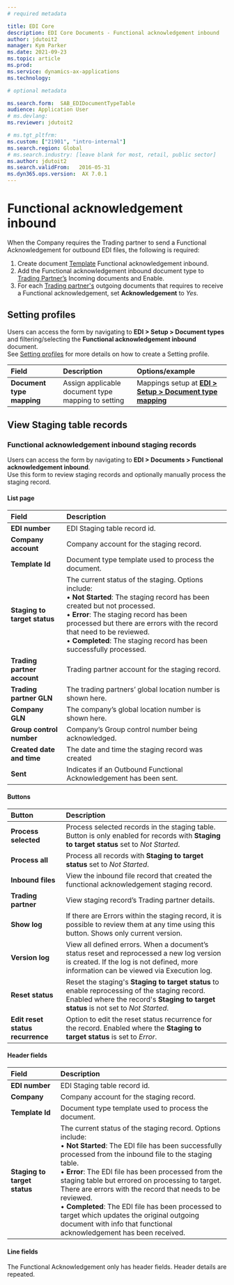 ```yaml
---
# required metadata

title: EDI Core
description: EDI Core Documents - Functional acknowledgement inbound
author: jdutoit2
manager: Kym Parker
ms.date: 2021-09-23
ms.topic: article
ms.prod: 
ms.service: dynamics-ax-applications
ms.technology: 

# optional metadata

ms.search.form:  SAB_EDIDocumentTypeTable
audience: Application User
# ms.devlang: 
ms.reviewer: jdutoit2

# ms.tgt_pltfrm: 
ms.custom: ["21901", "intro-internal"]
ms.search.region: Global
# ms.search.industry: [leave blank for most, retail, public sector]
ms.author: jdutoit2
ms.search.validFrom:   2016-05-31
ms.dyn365.ops.version:  AX 7.0.1
---
```


# Functional acknowledgement inbound

When the Company requires the Trading partner to send a Functional Acknowledgement for outbound EDI files, the following is required:
1.	Create document [Template](../Setup/DocumentTypes/File-templates.md) Functional acknowledgement inbound.
1.	Add the Functional acknowledgement inbound document type to [Trading Partner’s](../Setup/Trading-partners.md) Incoming documents and Enable.
1.	For each [Trading partner's](../Setup/Trading-partners.md) outgoing documents that requires to receive a Functional acknowledgement, set **Acknowledgement** to _Yes_.

## Setting profiles

Users can access the form by navigating to **EDI > Setup > Document types** and filtering/selecting the **Functional acknowledgement inbound** document. <br>
See [Setting profiles](../Setup/DocumentTypes/Setting-profiles.md) for more details on how to create a Setting profile.

**Field** 	                                | **Description**                     | **Options/example**
:--------------------------------           |:------------------------------------|:------------------------------------
**Document type mapping**                   | Assign applicable document type mapping to setting	| Mappings setup at [**EDI > Setup > Document type mapping**](../Setup/Document-type-mapping.md)

## View Staging table records

### Functional acknowledgement inbound staging records

Users can access the form by navigating to **EDI > Documents > Functional acknowledgement inbound**. <br>
Use this form to review staging records and optionally manually process the staging record.

#### List page

**Field** 	                      | **Description**
:-------------------------------- |:-------------------------------------
**EDI number**                    |	EDI Staging table record id.
**Company account**               |	Company account for the staging record.
**Template Id**                   |	Document type template used to process the document.
**Staging to target status**      |	The current status of the staging. Options include: <br> •	**Not Started**: The staging record has been created but not processed. <br> •	**Error**: The staging record has been processed but there are errors with the record that need to be reviewed. <br> •	**Completed**: The staging record has been successfully processed.
**Trading partner account**       |	Trading partner account for the staging record.
**Trading partner GLN**           |	The trading partners’ global location number is shown here.
**Company GLN**                   |	The company’s global location number is shown here.
**Group control number**          |	Company’s Group control number being acknowledged.
**Created date and time**         |	The date and time the staging record was created
**Sent**                          |	Indicates if an Outbound Functional Acknowledgement has been sent.

#### Buttons

**Button** 	                      | **Description**
:-------------------------------- |:-------------------------------------
**Process selected**              |	Process selected records in the staging table. Button is only enabled for records with **Staging to target status** set to _Not Started_.
**Process all**                   |	Process all records with **Staging to target status** set to _Not Started_.
**Inbound files**                 |	View the inbound file record that created the functional acknowledgement staging record.
**Trading partner**               |	View staging record’s Trading partner details.
**Show log**                      |	If there are Errors within the staging record, it is possible to review them at any time using this button. Shows only current version.
**Version log**                   |	View all defined errors. When a document’s status reset and reprocessed a new log version is created. If the log is not defined, more information can be viewed via Execution log.
**Reset status**                  |	Reset the staging's **Staging to target status** to enable reprocessing of the staging record. Enabled where the record's **Staging to target status** is not set to _Not Started_.
**Edit reset status recurrence**  | Option to edit the reset status recurrence for the record. Enabled where the **Staging to target status** is set to _Error_.

#### Header fields

**Field** 	                      | **Description**
:-------------------------------- |:-------------------------------------
**EDI number**	                  | EDI Staging table record id.
**Company**                       |	Company account for the staging record.
**Template Id**                   |	Document type template used to process the document.
**Staging to target status**      |	The current status of the staging record. Options include: <br> •	**Not Started**: The EDI file has been successfully processed from the inbound file to the staging table. <br> •	**Error**: The EDI file has been processed from the staging table but errored on processing to target. There are errors with the record that needs to be reviewed. <br> •	**Completed**: The EDI file has been processed to target which updates the original outgoing document with info that functional acknowledgement has been received.

#### Line fields

The Functional Acknowledgement only has header fields. Header details are repeated.
